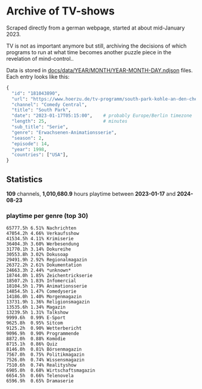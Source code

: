 # Archive of TV-shows

Scraped directly from a german webpage, started at about mid-January 2023.

TV is not as important anymore but still, archiving the decisions of which programs to run at what time
becomes another puzzle piece in the revelation of mind-control.. 

Data is stored in [docs/data/YEAR/MONTH/YEAR-MONTH-DAY.ndjson](docs/data/) files. 
Each entry looks like this:

```python
{
  "id": "181043890", 
  "url": "https://www.hoerzu.de/tv-programm/south-park-kohle-an-den-chefkoch/bid_181043890/", 
  "channel": "Comedy Central", 
  "title": "South Park", 
  "date": "2023-01-17T05:15:00",    # probably Europe/Berlin timezone 
  "length": 25,                     # minutes 
  "sub_title": "Serie", 
  "genre": "Erwachsenen-Animationsserie", 
  "season": 2, 
  "episode": 14, 
  "year": 1998, 
  "countries": ["USA"],
}
```

## Statistics

**109** channels, **1,010,680.9** hours playtime between **2023-01-17** and **2024-08-23**


### playtime per genre (top 30)

    65777.5h 6.51% Nachrichten
    47054.2h 4.66% Verkaufsshow
    41534.5h 4.11% Krimiserie
    36404.3h 3.60% Werbesendung
    31770.1h 3.14% Dokureihe
    30553.8h 3.02% Dokusoap
    29491.9h 2.92% Regionalmagazin
    26372.2h 2.61% Dokumentation
    24663.3h 2.44% *unknown*
    18744.0h 1.85% Zeichentrickserie
    18507.2h 1.83% Infomercial
    18104.5h 1.79% Animationsserie
    14854.5h 1.47% Comedyserie
    14186.0h 1.40% Morgenmagazin
    13731.9h 1.36% Religionsmagazin
    13535.6h 1.34% Magazin
    13239.5h 1.31% Talkshow
    9999.6h  0.99% E-Sport
    9625.8h  0.95% Sitcom
    9125.2h  0.90% Wetterbericht
    9096.9h  0.90% Programmende
    8872.0h  0.88% Komödie
    8715.1h  0.86% Quiz
    8146.0h  0.81% Börsenmagazin
    7567.0h  0.75% Politikmagazin
    7526.0h  0.74% Wissensmagazin
    7510.6h  0.74% Realityshow
    6905.0h  0.68% Wirtschaftsmagazin
    6654.5h  0.66% Telenovela
    6596.9h  0.65% Dramaserie
